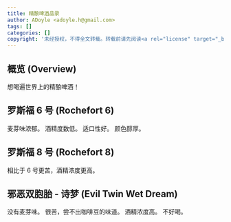 ```yaml
---
title: 精酿啤酒品录
author: ADoyle <adoyle.h@gmail.com>
tags: []
categories: []
copyright: '未经授权，不得全文转载。转载前请先阅读<a rel="license" target="_blank" href="//adoyle.me/blog/copyright.html">本站版权声明</a>'
---
```


## 概览 (Overview)

想喝遍世界上的精酿啤酒！

<!-- more -->


## 罗斯福 6 号 (Rochefort 6)

麦芽味浓郁。
酒精度数低。
适口性好。
颜色醇厚。

## 罗斯福 8 号 (Rochefort 8)

相比于 6 号更苦，酒精浓度更高。

## 邪恶双胞胎 - 诗梦 (Evil Twin Wet Dream)

没有麦芽味。
很苦，尝不出咖啡豆的味道。
酒精浓度高。
不好喝。
